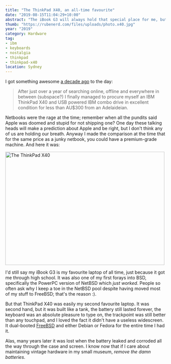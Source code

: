 ```yaml
---
title: "The ThinkPad X40, an all-time favourite"
date: "2019-08-15T11:04:29+10:00"
abstract: "The iBook G3 will always hold that special place for me, but the X40 was a friggen awesome machine."
thumb: "https://rubenerd.com/files/uploads/photo.x40.jpg"
year: "2019"
category: Hardware
tag:
- ibm
- keyboards
- nostalgia
- thinkpad
- thinkpad-x40
location: Sydney
---
```

I got something awesome [a decade ago](https://rubenerd.com/thinkpad-x40/ "Grabbing an IBM ThinkPad X40!") to the day:

> After just over a year of searching online, offline and everywhere in between (subspace?) I finally managed to procure myself an IBM ThinkPad X40 and USB powered IBM combo drive in excellent condition for less than AU$300 from an Adelaideian. 

Netbooks were the rage at the time; remember when all the pundits said Apple was doomed and stupid for not shipping one? One day these talking heads will make a prediction about Apple and be right, but I don't think any of us are holding our breath. Anyway I made the comparison at the time that for the same price as a junky netbook, you could have a premium-grade machine. And here it was:

<p><img src="https://rubenerd.com/files/uploads/photo.x40.jpg" alt="The ThinkPad X40" style="height:355px; width:500px; display:inline; border:0px; padding:0px; background:transparent;" /></p>

I'd still say my iBook G3 is my favourite laptop of all time, just because it got me through high school. It was also one of my first forays into BSD, specifically the PowerPC version of NetBSD which *just worked*. People so often ask why I keep a toe in the NetBSD pool despite having moved most of my stuff to FreeBSD; that's the reason :).

But that ThinkPad X40 was easily my second favourite laptop. It was second hand, but it was built like a tank, the battery still lasted forever, the keyboard was an absolute pleasure to type on, the trackpoint was still better than any touchpad, and I loved the fact it didn't have a useless widescreen. It dual-booted [FreeBSD](https://rubenerd.com/freebsd-gpt-thinkpad-x40/) and either Debian or Fedora for the entire time I had it.

Alas, many years later it was lost when the battery leaked and corroded all the way through the case and screen. I know now that if I care about maintaining vintage hardware in my small museum, *remove the damn batteries*.

